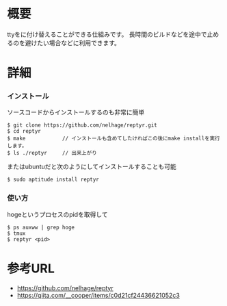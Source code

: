 # 概要
ttyをに付け替えることができる仕組みです。
長時間のビルドなどを途中で止めるのを避けたい場合などに利用できます。

# 詳細
### インストール
ソースコードからインストールするのも非常に簡単
```
$ git clone https://github.com/nelhage/reptyr.git
$ cd reptyr
$ make            // インストールも含めてしたければこの後にmake installを実行します。
$ ls ./reptyr     // 出来上がり
```

またはubuntuだと次のようにしてインストールすることも可能
```
$ sudo aptitude install reptyr
```

### 使い方
hogeというプロセスのpidを取得して
```
$ ps auxww | grep hoge
$ tmux
$ reptyr <pid>
```

# 参考URL
- https://github.com/nelhage/reptyr
- https://qiita.com/__cooper/items/c0d21cf24436621052c3
